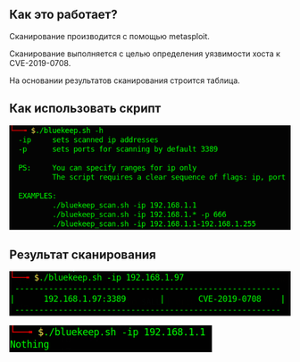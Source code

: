 ## Как это работает?
Сканирование производится с помощью metasploit.

Сканирование выполняется с целью определения уязвимости хоста к CVE-2019-0708.

На основании результатов сканирования строится таблица.

## Как использовать скрипт
![](./picture/help.png)

## Результат сканирования
![](./picture/find.png)

![](./picture/nothing.png)
